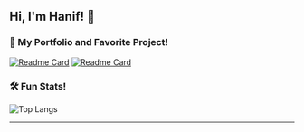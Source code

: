 ## Hi, I'm Hanif! 👋

### 🔭 My Portfolio and Favorite Project!
[![Readme Card](https://github-readme-stats.vercel.app/api/pin/?username=hanif-rn&description_lines_count=2&theme=vision-friendly-dark&repo=hanif-rn)](https://github.com/hanif-rn/hanif-rn)
[![Readme Card](https://github-readme-stats.vercel.app/api/pin/?username=hanif-rn&description_lines_count=2&show_owner=true&theme=vision-friendly-dark&repo=project7-rankings)](https://github.com/hanif-rn/project7-rankings)
### 🛠️ Fun Stats!

![Top Langs](https://github-readme-stats.vercel.app/api/top-langs/?username=hanif-rn&layout=compact&theme=vision-friendly-dark)

---


<!--
**hanif-rn/hanif-rn** is a ✨ _special_ ✨ repository because its `README.md` (this file) appears on your GitHub profile.

Here are some ideas to get you started:

- 🔭 I’m currently working on ...
- 🌱 I’m currently learning ...
- 👯 I’m looking to collaborate on ...
- 🤔 I’m looking for help with ...
- 💬 Ask me about ...
- 📫 How to reach me: ...
- 😄 Pronouns: ...
- ⚡ Fun fact: ...
-->
